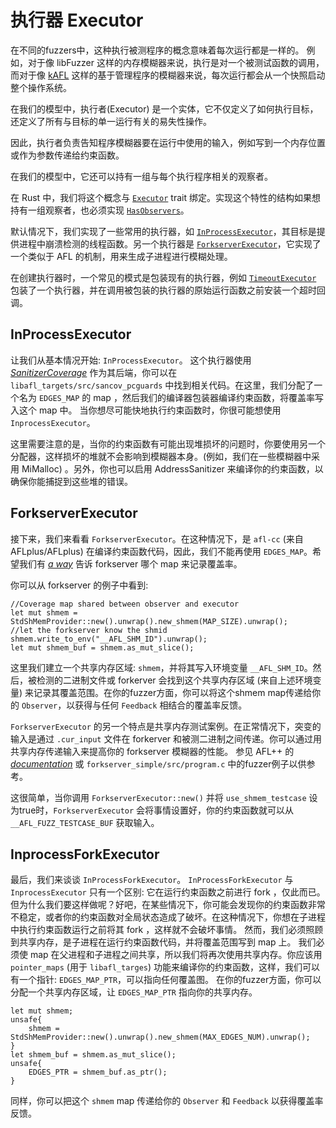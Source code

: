 # 执行器 Executor

在不同的fuzzers中，这种执行被测程序的概念意味着每次运行都是一样的。
例如，对于像 libFuzzer 这样的内存模糊器来说，执行是对一个被测试函数的调用，而对于像 [kAFL](https://github.com/IntelLabs/kAFL) 这样的基于管理程序的模糊器来说，每次运行都会从一个快照启动整个操作系统。

在我们的模型中，执行者(Executor) 是一个实体，它不仅定义了如何执行目标，还定义了所有与目标的单一运行有关的易失性操作。

因此，执行者负责告知程序模糊器要在运行中使用的输入，例如写到一个内存位置或作为参数传递给约束函数。

在我们的模型中，它还可以持有一组与每个执行程序相关的观察者。

在 Rust 中，我们将这个概念与 [`Executor`](https://docs.rs/libafl/0/libafl/executors/trait.Executor.html)  trait 绑定。实现这个特性的结构如果想持有一组观察者，也必须实现 [`HasObservers`](https://docs.rs/libafl/0/libafl/executors/trait.HasObservers.html)。

默认情况下，我们实现了一些常用的执行器，如 [`InProcessExecutor`](https://docs.rs/libafl/0/libafl/executors/inprocess/struct.InProcessExecutor.html)，其目标是提供进程中崩溃检测的线程函数。另一个执行器是 [`ForkserverExecutor`](https://docs.rs/libafl/0/libafl/executors/forkserver/struct.ForkserverExecutor.html)，它实现了一个类似于 AFL 的机制，用来生成子进程进行模糊处理。

在创建执行器时，一个常见的模式是包装现有的执行器，例如 [`TimeoutExecutor`](https://docs.rs/libafl/0.6.1/libafl/executors/timeout/struct.TimeoutExecutor.html) 包装了一个执行器，并在调用被包装的执行器的原始运行函数之前安装一个超时回调。

## InProcessExecutor

让我们从基本情况开始: `InProcessExecutor`。
这个执行器使用 [_SanitizerCoverage_](https://clang.llvm.org/docs/SanitizerCoverage.html) 作为其后端，你可以在 `libafl_targets/src/sancov_pcguards` 中找到相关代码。在这里，我们分配了一个名为 `EDGES_MAP` 的 map ，然后我们的编译器包装器编译约束函数，将覆盖率写入这个 map 中。
当你想尽可能快地执行约束函数时，你很可能想使用 `InprocessExecutor`。 

这里需要注意的是，当你的约束函数有可能出现堆损坏的问题时，你要使用另一个分配器，这样损坏的堆就不会影响到模糊器本身。(例如，我们在一些模糊器中采用 MiMalloc) 。另外，你也可以启用 AddressSanitizer 来编译你的约束函数，以确保你能捕捉到这些堆的错误。

## ForkserverExecutor

接下来，我们来看看 `ForkserverExecutor`。在这种情况下，是 `afl-cc` (来自AFLplus/AFLplus) 在编译约束函数代码，因此，我们不能再使用 `EDGES_MAP`。希望我们有 [_a way_](https://github.com/AFLplusplus/AFLplusplus/blob/2e15661f184c77ac1fbb6f868c894e946cbb7f17/instrumentation/afl-compiler-rt.o.c#L270) 告诉 forkserver 哪个 map 来记录覆盖率。

你可以从 forkserver 的例子中看到:

```rust,ignore
//Coverage map shared between observer and executor
let mut shmem = StdShMemProvider::new().unwrap().new_shmem(MAP_SIZE).unwrap();
//let the forkserver know the shmid
shmem.write_to_env("__AFL_SHM_ID").unwrap();
let mut shmem_buf = shmem.as_mut_slice();
```

这里我们建立一个共享内存区域: `shmem`，并将其写入环境变量 `__AFL_SHM_ID`。然后，被检测的二进制文件或 forkerver 会找到这个共享内存区域 (来自上述环境变量) 来记录其覆盖范围。在你的fuzzer方面，你可以将这个shmem map传递给你的 `Observer`，以获得与任何 `Feedback` 相结合的覆盖率反馈。

`ForkserverExecutor` 的另一个特点是共享内存测试案例。在正常情况下，突变的输入是通过 `.cur_input` 文件在 forkerver 和被测二进制之间传递。你可以通过用共享内存传递输入来提高你的 forkserver 模糊器的性能。
参见 AFL++ 的 [_documentation_](https://github.com/AFLplusplus/AFLplusplus/blob/stable/instrumentation/README.persistent_mode.md#5-shared-memory-fuzzing) 或 `forkserver_simple/src/program.c` 中的fuzzer例子以供参考。 

这很简单，当你调用 `ForkserverExecutor::new()` 并将 `use_shmem_testcase` 设为true时，`ForkserverExecutor` 会将事情设置好，你的约束函数就可以从 `__AFL_FUZZ_TESTCASE_BUF` 获取输入。

## InprocessForkExecutor

最后，我们来谈谈 `InProcessForkExecutor`。
`InProcessForkExecutor` 与 `InprocessExecutor` 只有一个区别: 它在运行约束函数之前进行 fork ，仅此而已。 
但为什么我们要这样做呢？好吧，在某些情况下，你可能会发现你的约束函数非常不稳定，或者你的约束函数对全局状态造成了破坏。在这种情况下，你想在子进程中执行约束函数运行之前将其 fork ，这样就不会破坏事情。 
然而，我们必须照顾到共享内存，是子进程在运行约束函数代码，并将覆盖范围写到 map 上。 
我们必须使 map 在父进程和子进程之间共享，所以我们将再次使用共享内存。你应该用 `pointer_maps` (用于 `libafl_targes`) 功能来编译你的约束函数，这样，我们可以有一个指针: `EDGES_MAP_PTR`，可以指向任何覆盖图。
在你的fuzzer方面，你可以分配一个共享内存区域，让 `EDGES_MAP_PTR` 指向你的共享内存。

```rust,ignore
let mut shmem;
unsafe{
    shmem = StdShMemProvider::new().unwrap().new_shmem(MAX_EDGES_NUM).unwrap();
}
let shmem_buf = shmem.as_mut_slice();
unsafe{
    EDGES_PTR = shmem_buf.as_ptr();
}
```

同样，你可以把这个 `shmem` map 传递给你的 `Observer` 和 `Feedback` 以获得覆盖率反馈。
